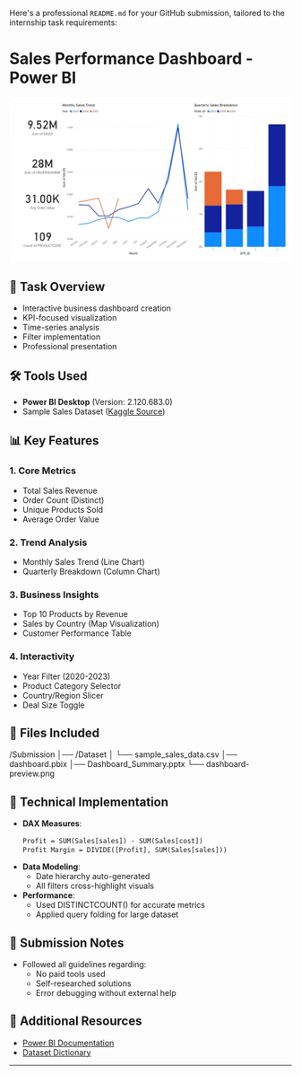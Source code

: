 Here's a professional `README.md` for your GitHub submission, tailored to the internship task requirements:


# Sales Performance Dashboard - Power BI

![Dashboard Preview](dashboard-preview.jpg) 

## 📌 Task Overview

- Interactive business dashboard creation
- KPI-focused visualization
- Time-series analysis
- Filter implementation
- Professional presentation

## 🛠️ Tools Used
- **Power BI Desktop** (Version: 2.120.683.0)
- Sample Sales Dataset ([Kaggle Source](https://www.kaggle.com/datasets/kyanyoga/sample-sales-data))

## 📊 Key Features
### 1. Core Metrics
- Total Sales Revenue
- Order Count (Distinct)
- Unique Products Sold
- Average Order Value

### 2. Trend Analysis
- Monthly Sales Trend (Line Chart)
- Quarterly Breakdown (Column Chart)

### 3. Business Insights
- Top 10 Products by Revenue
- Sales by Country (Map Visualization)
- Customer Performance Table

### 4. Interactivity
- Year Filter (2020-2023)
- Product Category Selector
- Country/Region Slicer
- Deal Size Toggle

## 📂 Files Included

/Submission
│── /Dataset
│   └── sample_sales_data.csv
│── dashboard.pbix
│── Dashboard_Summary.pptx
└── dashboard-preview.png




## 🔧 Technical Implementation
- **DAX Measures**:
  ```dax
  Profit = SUM(Sales[sales]) - SUM(Sales[cost])
  Profit Margin = DIVIDE([Profit], SUM(Sales[sales]))
  ```
- **Data Modeling**:
  - Date hierarchy auto-generated
  - All filters cross-highlight visuals
- **Performance**:
  - Used DISTINCTCOUNT() for accurate metrics
  - Applied query folding for large dataset

## 📝 Submission Notes

- Followed all guidelines regarding:
  - No paid tools used
  - Self-researched solutions
  - Error debugging without external help

## 🔗 Additional Resources
- [Power BI Documentation](https://learn.microsoft.com/en-us/power-bi/)
- [Dataset Dictionary](https://www.kaggle.com/datasets/kyanyoga/sample-sales-data)

---

